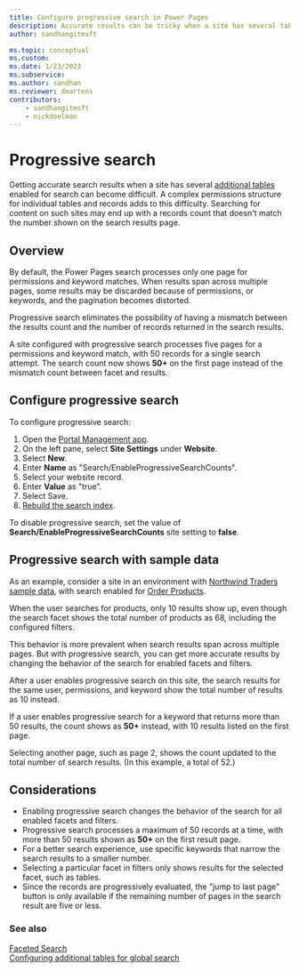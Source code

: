 ```yaml
---
title: Configure progressive search in Power Pages
description: Accurate results can be tricky when a site has several tables enabled for search. Learn how to configure progressive search to ensure accurate record counts.
author: sandhangitmsft

ms.topic: conceptual
ms.custom: 
ms.date: 1/23/2023
ms.subservice: 
ms.author: sandhan
ms.reviewer: dmartens
contributors:
    - sandhangitmsft
    - nickdoelman
---
```


# Progressive search

Getting accurate search results when a site has several [additional tables](additional-tables.md) enabled for search can become difficult. A complex permissions structure for individual tables and records adds to this difficulty. Searching for content on such sites may end up with a records count that doesn't match the number shown on the search results page.

## Overview

By default, the Power Pages search processes only one page for permissions and keyword matches. When results span across multiple pages, some results may be discarded because of permissions, or keywords, and the pagination becomes distorted.

Progressive search eliminates the possibility of having a mismatch between the results count and the number of records returned in the search results.

A site configured with progressive search processes five pages for a permissions and keyword match, with 50 records for a single search attempt. The search count now shows **50+** on the first page instead of the mismatch count between facet and results.

## Configure progressive search

To configure progressive search:

1. Open the [Portal Management app](../portal-management-app.md).
1. On the left pane, select **Site Settings** under **Website**.
1. Select **New**.
1. Enter **Name** as "Search/EnableProgressiveSearchCounts".
1. Select your website record.
1. Enter **Value** as "true".
1. Select Save.
1. [Rebuild the search index](additional-tables.md#step-6-rebuild-the-search-index).

To disable progressive search, set the value of **Search/EnableProgressiveSearchCounts** site setting to **false**.

## Progressive search with sample data

As an example, consider a site in an environment with [Northwind Traders sample data](/power-apps/maker/canvas-apps/northwind-install), with search enabled for [Order Products](additional-tables.md).

When the user searches for products, only 10 results show up, even though the search facet shows the total number of products as 68, including the configured filters.

This behavior is more prevalent when search results span across multiple pages. But with progressive search, you can get more accurate results by changing the behavior of the search for enabled facets and filters.

After a user enables progressive search on this site, the search results for the same user, permissions, and keyword show the total number of results as 10 instead.

If a user enables progressive search for a keyword that returns more than 50 results, the count shows as **50+** instead, with 10 results listed on the first page.

Selecting another page, such as page 2, shows the count updated to the total number of search results. (In this example, a total of 52.)

## Considerations

- Enabling progressive search changes the behavior of the search for all enabled facets and filters.
- Progressive search processes a maximum of 50 records at a time, with more than 50 results shown as **50+** on the first result page.
- For a better search experience, use specific keywords that narrow the search results to a smaller number.
- Selecting a particular facet in filters only shows results for the selected facet, such as tables.
- Since the records are progressively evaluated, the "jump to last page" button is only available if the remaining number of pages in the search result are five or less.

### See also

[Faceted Search](faceted.md) <br />
[Configuring additional tables for global search](additional-tables.md)
